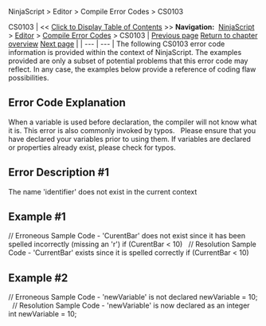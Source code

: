 ﻿
NinjaScript > Editor > Compile Error Codes > CS0103

CS0103
| << [Click to Display Table of Contents](cs0103.md) >> **Navigation:**     [NinjaScript](ninjascript-1.md) > [Editor](editor-1.md) > [Compile Error Codes](compile_error_codes-1.md) > CS0103 | [Previous page](cs0029-1.md) [Return to chapter overview](compile_error_codes-1.md) [Next page](cs0200-1.md) |
| --- | --- |
The following CS0103 error code information is provided within the context of NinjaScript. The examples provided are only a subset of potential problems that this error code may reflect. In any case, the examples below provide a reference of coding flaw possibilities.
 
## Error Code Explanation
When a variable is used before declaration, the compiler will not know what it is. This error is also commonly invoked by typos.
 
Please ensure that you have declared your variables prior to using them. If variables are declared or properties already exist, please check for typos.
 
## Error Description #1 
The name 'identifier' does not exist in the current context
 
## Example #1
// Erroneous Sample Code - 'CurentBar' does not exist since it has been spelled incorrectly (missing an 'r')
if (CurentBar < 10)
 
// Resolution Sample Code - 'CurrentBar' exists since it is spelled correctly
if (CurrentBar < 10)
 
## Example #2
// Erroneous Sample Code - 'newVariable' is not declared
newVariable = 10; 
 
// Resolution Sample Code - 'newVariable' is now declared as an integer
int newVariable = 10; 
